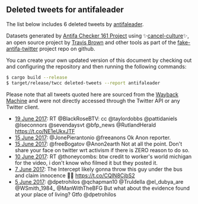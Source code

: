 ## Deleted tweets for antifaleader

The list below includes 6 deleted tweets by
[antifaleader](https://twitter.com/antifaleader).



Datasets generated by [Antifa Checker 161 Project](https://twitter.com/antifacheck161) using ✨[cancel-culture](https://github.com/travisbrown/cancel-culture)✨, an open source project by 
[Travis Brown](https://twitter.com/travisbrown) and other tools as part of the 
[fake-antifa-twitter](https://github.com/antifacheck161/fake-antifa-twitter) project repo on github.

You can create your own updated version of this document by checking out and configuring the
repository and then running the following commands:

```bash
$ cargo build --release
$ target/release/twcc deleted-tweets --report antifaleader
```

Please note that all tweets quoted here are sourced from the
[Wayback Machine](https://web.archive.org) and were not directly accessed through the Twitter API or
any Twitter client.

* [19 June 2017](https://web.archive.org/web/20170619175249/https://twitter.com/antifaleader/status/876860334409216001): RT @BlackRoseBTV: cc @taylordobbs @pattidaniels @lseconnors @sevendaysvt @bfp_news @RutlandHerald https://t.co/NE1eUkxJTF <!--876860334409216001-->
* [15 June 2017](https://web.archive.org/web/20170615201843/https://twitter.com/antifaleader/status/875447499888177152): @JonePierantonio @freeanons Ok Anon reporter. <!--875447499888177152-->
* [15 June 2017](https://web.archive.org/web/20170615010627/https://twitter.com/antifaleader/status/875157522491080705): @freeBogatov @Anon2earth Not at all the point. Don't share your face on twitter wrt activism if there is ZERO reason to do so. <!--875157522491080705-->
* [10 June 2017](https://web.archive.org/web/20170610200601/https://twitter.com/antifaleader/status/873632364534145026): RT @thoneycombs: btw credit to worker's world michigan for the video, i don't know who filmed it but they posted it. <!--873632364534145026-->
* [ 7 June 2017](https://web.archive.org/web/20170607163520/https://twitter.com/antifaleader/status/872492180719509505): The Intercept likely gonna throw this guy under the bus and claim innocence 🤷‍♀️ https://t.co/CQlN8CjbS2 <!--872492180719509505-->
* [ 5 June 2017](https://web.archive.org/web/20170605205310/https://twitter.com/antifaleader/status/871832290892107777): @dpetrohilos @qchapman10 @TruIdella @el_dubya_are @WSmith_1984_ @ManWithTheBFG But what about the evidence found at your place of living? Gtfo @dpetrohilos <!--871832290892107777-->
